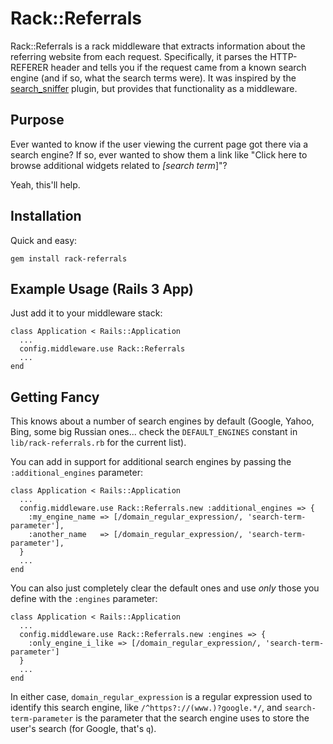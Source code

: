 Rack::Referrals
=============

Rack::Referrals is a rack middleware that extracts information about the referring website from each request.  Specifically, it parses the HTTP-REFERER header and tells you if the request came from a known search engine (and if so, what the search terms were). It was inspired by the [search_sniffer](https://github.com/squeejee/search_sniffer) plugin, but provides that functionality as a middleware.


Purpose
-------

Ever wanted to know if the user viewing the current page got there via a search engine?  If so, ever wanted to show them a link like "Click here to browse additional widgets related to *[search term*]"?
  
Yeah, this'll help.


Installation
------------

Quick and easy:

    gem install rack-referrals


Example Usage (Rails 3 App)
-------------------------

Just add it to your middleware stack:

    class Application < Rails::Application
      ...
      config.middleware.use Rack::Referrals
      ...
    end


Getting Fancy
-------------

This knows about a number of search engines by default (Google, Yahoo, Bing, some big Russian ones... check the <code>DEFAULT_ENGINES</code> constant in <code>lib/rack-referrals.rb</code> for the current list).

You can add in support for additional search engines by passing the <code>:additional_engines</code> parameter:

    class Application < Rails::Application
      ...
      config.middleware.use Rack::Referrals.new :additional_engines => {
        :my_engine_name => [/domain_regular_expression/, 'search-term-parameter'],
        :another_name   => [/domain_regular_expression/, 'search-term-parameter'],
      }
      ...
    end
    
You can also just completely clear the default ones and use _only_ those you define with the <code>:engines</code> parameter:

    class Application < Rails::Application
      ...
      config.middleware.use Rack::Referrals.new :engines => {
        :only_engine_i_like => [/domain_regular_expression/, 'search-term-parameter']
      }
      ...
    end

In either case, <code>domain_regular_expression</code> is a regular expression used to identify this search engine, like <code>/^https?:\/\/(www\.)?google.*/</code>, and <code>search-term-parameter</code> is the parameter that the search engine uses to store the user's search (for Google, that's <code>q</code>).